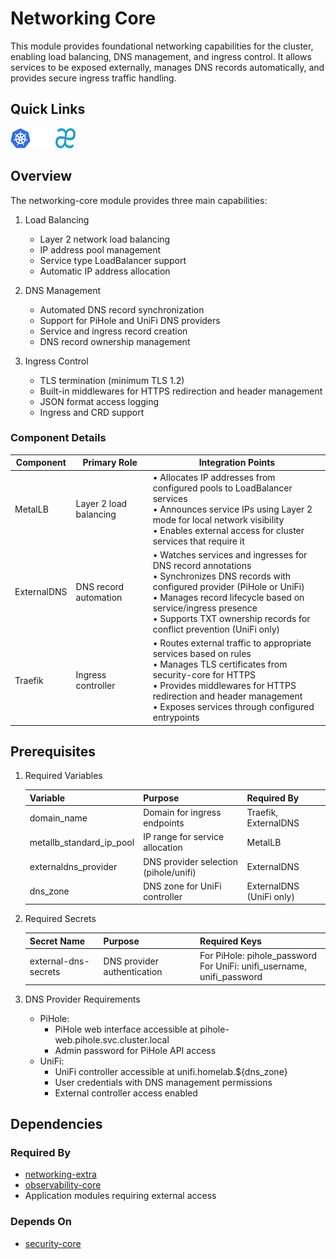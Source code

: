 # Networking Core

This module provides foundational networking capabilities for the cluster, enabling load balancing, DNS management, and ingress control. It allows services to be exposed externally, manages DNS records automatically, and provides secure ingress traffic handling.

## Quick Links

<a href="https://github.com/kubernetes-sigs/external-dns" target="_blank"><img src="../../../.static/images/logos/kubernetes.svg" width="32" height="32" alt="ExternalDNS"></a> <a href="https://metallb.io/" target="_blank"><img src="../../../.static/images/logos/metallb.png" width="32" height="32" alt="MetalLB"></a> <a href="https://traefik.io/" target="_blank"><img src="../../../.static/images/logos/traefik.svg" width="32" height="32" alt="Traefik"></a>

## Overview

The networking-core module provides three main capabilities:

1. Load Balancing
   - Layer 2 network load balancing
   - IP address pool management
   - Service type LoadBalancer support
   - Automatic IP address allocation

2. DNS Management
   - Automated DNS record synchronization
   - Support for PiHole and UniFi DNS providers
   - Service and ingress record creation
   - DNS record ownership management

3. Ingress Control
   - TLS termination (minimum TLS 1.2)
   - Built-in middlewares for HTTPS redirection and header management
   - JSON format access logging
   - Ingress and CRD support

### Component Details

| Component | Primary Role | Integration Points |
|-----------|-------------|-------------------|
| MetalLB | Layer 2 load balancing | • Allocates IP addresses from configured pools to LoadBalancer services<br>• Announces service IPs using Layer 2 mode for local network visibility<br>• Enables external access for cluster services that require it<br> |
| ExternalDNS | DNS record automation | • Watches services and ingresses for DNS record annotations<br>• Synchronizes DNS records with configured provider (PiHole or UniFi)<br>• Manages record lifecycle based on service/ingress presence<br>• Supports TXT ownership records for conflict prevention (UniFi only) |
| Traefik | Ingress controller | • Routes external traffic to appropriate services based on rules<br>• Manages TLS certificates from security-core for HTTPS<br>• Provides middlewares for HTTPS redirection and header management<br>• Exposes services through configured entrypoints |

## Prerequisites

1. Required Variables

   | Variable | Purpose | Required By |
   |----------|---------|-------------|
   | domain_name | Domain for ingress endpoints | Traefik, ExternalDNS |
   | metallb_standard_ip_pool | IP range for service allocation | MetalLB |
   | externaldns_provider | DNS provider selection (pihole/unifi) | ExternalDNS |
   | dns_zone | DNS zone for UniFi controller | ExternalDNS (UniFi only) |

2. Required Secrets

   | Secret Name | Purpose | Required Keys |
   |-------------|---------|---------------|
   | external-dns-secrets | DNS provider authentication | For PiHole: pihole_password<br>For UniFi: unifi_username, unifi_password |

3. DNS Provider Requirements
   - PiHole:
     - PiHole web interface accessible at pihole-web.pihole.svc.cluster.local
     - Admin password for PiHole API access
   - UniFi:
     - UniFi controller accessible at unifi.homelab.${dns_zone}
     - User credentials with DNS management permissions
     - External controller access enabled

## Dependencies

### Required By

- [networking-extra](../networking-extra)
- [observability-core](../observability-core)
- Application modules requiring external access

### Depends On

- [security-core](../security-core)
